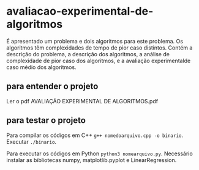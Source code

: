 # avaliacao-experimental-de-algoritmos
É apresentado um problema e dois algoritmos para este problema. Os algoritmos têm complexidades de tempo de pior caso distintos. Contém a descrição do problema, a descrição dos algoritmos, a análise de complexidade de pior caso dos algoritmos, e a avaliação experimentalde caso médio dos algoritmos.

## para entender o projeto
Ler o pdf AVALIAÇÃO EXPERIMENTAL DE ALGORITMOS.pdf

## para testar o projeto
Para compilar os códigos em C++ `g++ nomedoarquivo.cpp -o binario`. Executar `./binario`.

Para executar os códigos em Python `python3 nomearquivo.py`. Necessário instalar as bibliotecas numpy, matplotlib.pyplot e LinearRegression.
